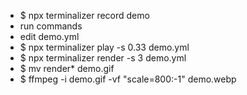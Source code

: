 - $ npx terminalizer record demo
- run commands
- edit demo.yml
- $ npx terminalizer play -s 0.33 demo.yml
- $ npx terminalizer render -s 3 demo.yml
- $ mv render\* demo.gif
- $ ffmpeg -i demo.gif -vf "scale=800:-1" demo.webp
